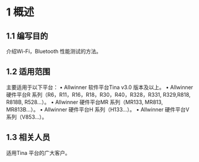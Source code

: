 # 1 概述

## 1.1 编写目的

介绍Wi-Fi，Bluetooth 性能测试的方法。

## 1.2 适用范围

主要适用于以下平台：
• Allwinner 软件平台Tina v3.0 版本及以上。
• Allwinner 硬件平台R 系列（R6，R11，R16，R18，R30，R40，R328，R331, R329,R818, R818B, R528…）。
• Allwinner 硬件平台MR 系列（MR133, MR813, MR813B…）。
• Allwinner 硬件平台H 系列（H133…）。
• Allwinner 硬件平台V 系列（V853…）。

## 1.3 相关人员

适用Tina 平台的广大客户。